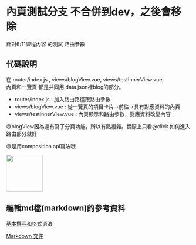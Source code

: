 # 內頁測試分支 不合併到dev，之後會移除
針對6/11課程內容 的測試 路由參數

## 代碼說明

在 router/index.js , views/blogView.vue,  views/testInnerView.vue,  
內頁和一覽頁 都是共同用 data.json裡blog的部分。


-  router/index.js : 加入路由路徑跟路由參數 
-  views/blogView.vue  : 從一覽頁的項目卡片→前往→具有對應資料的內頁 
-  views/testInnerView.vue  : 內頁顯示和路由參數，對應資料改變內容


😅blogView因為還有寫了分頁功能，所以有點複雜。實際上只看@click 如何進入路由部分就好

😅是用composition api寫法哦

<img src="https://media1.giphy.com/media/v1.Y2lkPTc5MGI3NjExZTdvcWdpbGEzdWsxczd4cHliMzZkcWZyeWcwMGJ5YWd5bnEyNmF1dyZlcD12MV9pbnRlcm5hbF9naWZfYnlfaWQmY3Q9Zw/B4dt6rXq6nABilHTYM/giphy.webp" width="100" height="100">


## 編輯md檔(markdown)的參考資料
[基本撰写和格式语法](https://docs.github.com/zh/get-started/writing-on-github/getting-started-with-writing-and-formatting-on-github/basic-writing-and-formatting-syntax#images)

[Markdown 文件](https://docs.github.com/zh/get-started/writing-on-github/getting-started-with-writing-and-formatting-on-github/basic-writing-and-formatting-syntax#paragraphs)

